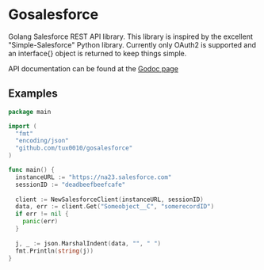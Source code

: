 # Gosalesforce
Golang Salesforce REST API library. This library is inspired by the excellent "Simple-Salesforce" Python library.
Currently only OAuth2 is supported and an interface{} object is returned to keep things simple.

API documentation can be found at the [Godoc page](http://godoc.org/github.com/tux0010/gosalesforce)

## Examples

~~~ go
package main

import (
  "fmt"
  "encoding/json"
  "github.com/tux0010/gosalesforce"
)

func main() {
  instanceURL := "https://na23.salesforce.com"
  sessionID := "deadbeefbeefcafe"
  
  client := NewSalesforceClient(instanceURL, sessionID)
  data, err := client.Get("Someobject__C", "somerecordID")
  if err != nil {
    panic(err)
  }
  
  j, _ := json.MarshalIndent(data, "", " ")
  fmt.Println(string(j))
}
~~~
